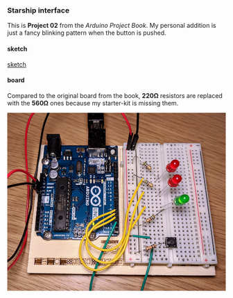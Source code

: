 ### Starship interface
This is **Project 02** from the _Arduino Project Book_. My personal addition is just a fancy blinking pattern when the button is pushed.

#### sketch
[sketch](./02-starship-interface.ino)

#### board
Compared to the original board from the book, **220Ω** resistors are replaced with the **560Ω** ones because my starter-kit is missing them.

![image](./board.png)
